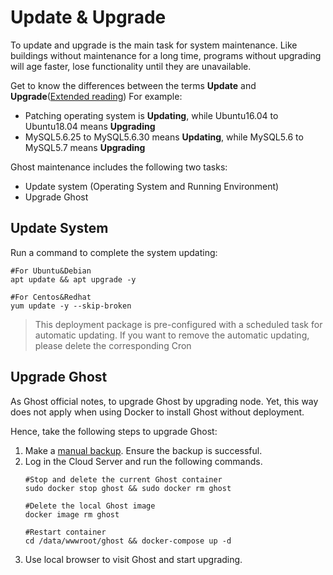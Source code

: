 # Update & Upgrade

To update and upgrade is the main task for system maintenance. Like buildings without maintenance for a long time, programs without upgrading will age faster, lose functionality until they are unavailable.

Get to know the differences between the terms **Update** and **Upgrade**([Extended reading](https://support.websoft9.com/docs/faq/tech-upgrade.html#update-vs-upgrade))
For example:
- Patching operating system is **Updating**, while Ubuntu16.04 to Ubuntu18.04 means **Upgrading**
- MySQL5.6.25 to MySQL5.6.30 means **Updating**, while MySQL5.6 to MySQL5.7 means **Upgrading**

Ghost maintenance includes the following two tasks:

- Update system (Operating System and Running Environment) 
- Upgrade Ghost 

## Update System 

Run a command to complete the system updating:

``` shell
#For Ubuntu&Debian
apt update && apt upgrade -y

#For Centos&Redhat
yum update -y --skip-broken
```
> This deployment package is pre-configured with a scheduled task for automatic updating. If you want to remove the automatic updating, please delete the corresponding Cron

## Upgrade Ghost 

As Ghost official notes, to upgrade Ghost by upgrading node. Yet, this way does not apply when using Docker to install Ghost without deployment.

Hence, take the following steps to upgrade Ghost:

1. Make a [manual backup](/solution-backup.md#). Ensure the backup is successful.
2. Log in the Cloud Server and run the following commands.
   ```
   #Stop and delete the current Ghost container
   sudo docker stop ghost && sudo docker rm ghost

   #Delete the local Ghost image
   docker image rm ghost

   #Restart container
   cd /data/wwwroot/ghost && docker-compose up -d
   ```
3. Use local browser to visit Ghost and start upgrading.


